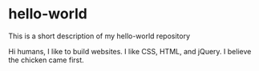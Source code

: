 # hello-world
This is a short description of my hello-world repository

Hi humans,
I like to build websites. I like CSS, HTML, and jQuery.
I believe the chicken came first.
